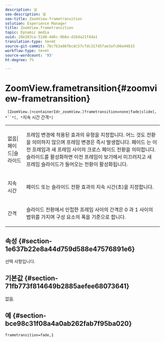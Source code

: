 ```yaml
---
description: 널
seo-description: 널
seo-title: ZoomView.frametransition
solution: Experience Manager
title: ZoomView.frametransition
topic: Dynamic media
uuid: 28e283ca-51d8-4d6c-9b8a-d16da21f4da1
translation-type: tm+mt
source-git-commit: 7bc7b3a86fbcdc57cfdc31745fae3afc06e44b15
workflow-type: tm+mt
source-wordcount: '93'
ht-degree: 7%

---
```



# ZoomView.frametransition{#zoomview-frametransition}

` [ZoomView.|<containerId>_zoomView.]frametransition=none|fade|slide[, *``*[, *`지속 시간 간격`*]`

<table id="table_D5992FCFF26046079089652B211BB6C5"> 
 <tbody> 
  <tr> 
   <td colname="col1"> <p> <span class="codeph"> 없음|페이드|슬라이드  </span> </p> </td> 
   <td colname="col2"> <p>프레임 변경에 적용된 효과의 유형을 지정합니다. <span class="codeph"> 어느  </span> 것도 전환을 의미하지 않으며 프레임 변경은 즉시 발생합니다. <span class="codeph"> 페이드 </span> 는 이전 프레임과 새 프레임 사이의 크로스 페이드 전환을 의미합니다. <span class="codeph"> 슬라이드를  </span> 활성화하면 이전 프레임이 보기에서 미끄러지고 새 프레임 슬라이드가 들어오는 전환이 활성화됩니다. </p> </td> 
  </tr> 
  <tr> 
   <td colname="col1"> <p> <span class="codeph"> <span class="varname"> 지속 시간  </span> </span> </p> </td> 
   <td colname="col2"> <p><span class="codeph"> 페이드 </span> 또는 <span class="codeph"> 슬라이드 </span> 전환 효과의 지속 시간(초)을 지정합니다. </p> </td> 
  </tr> 
  <tr> 
   <td colname="col1"> <p> <span class="codeph"> <span class="varname"> 간격  </span> </span> </p> </td> 
   <td colname="col2"> <p><span class="codeph"> 슬라이드 </span> 전환에서 인접한 프레임 사이의 간격은 <span class="codeph"> 0 </span>과 <span class="codeph"> 1 </span> 사이의 범위를 가지며 구성 요소의 폭을 기준으로 합니다. </p> </td> 
  </tr> 
 </tbody> 
</table>

## 속성 {#section-1e637b22e8a44d759d588e47576891e6}

선택 사항입니다.

## 기본값 {#section-71fb773f814649b2885aefee68073641}

없음.

## 예 {#section-bce98c31f08a4a0ab262fab7f95ba020}

`frametransition=fade,1`
